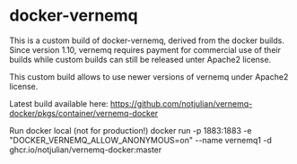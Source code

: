 # docker-vernemq

This is a custom build of docker-vernemq, derived from the docker builds. Since version 1.10, vernemq requires payment for commercial use of their builds while custom builds can still be released unter Apache2 license.

This custom build allows to use newer versions of vernemq under Apache2 license.

Latest build available here: https://github.com/notjulian/vernemq-docker/pkgs/container/vernemq-docker

Run docker local (not for production!)
docker run -p 1883:1883 -e "DOCKER_VERNEMQ_ALLOW_ANONYMOUS=on" --name vernemq1 -d ghcr.io/notjulian/vernemq-docker:master
